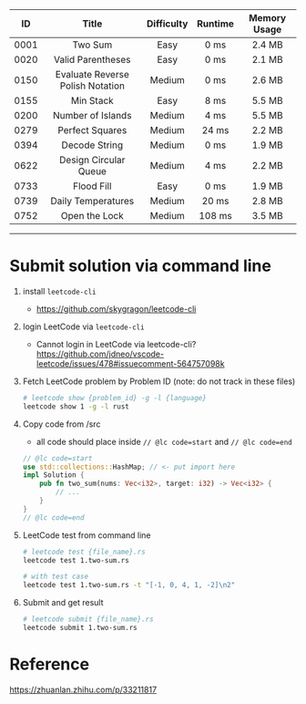 |  ID  |              Title               | Difficulty | Runtime | Memory Usage |
| :--: | :------------------------------: | :--------: | :-----: | :----------: |
| 0001 |             Two Sum              |    Easy    |  0 ms   |    2.4 MB    |
| 0020 |        Valid Parentheses         |    Easy    |  0 ms   |    2.1 MB    |
| 0150 | Evaluate Reverse Polish Notation |   Medium   |  0 ms   |    2.6 MB    |
| 0155 |            Min Stack             |    Easy    |  8 ms   |    5.5 MB    |
| 0200 |        Number of Islands         |   Medium   |  4 ms   |    5.5 MB    |
| 0279 |         Perfect Squares          |   Medium   |  24 ms  |    2.2 MB    |
| 0394 |          Decode String           |   Medium   |  0 ms   |    1.9 MB    |
| 0622 |      Design Circular Queue       |   Medium   |  4 ms   |    2.2 MB    |
| 0733 |            Flood Fill            |    Easy    |  0 ms   |    1.9 MB    |
| 0739 |        Daily Temperatures        |   Medium   |  20 ms  |    2.8 MB    |
| 0752 |          Open the Lock           |   Medium   | 108 ms  |    3.5 MB    |

---

# Submit solution via command line

1. install `leetcode-cli`
   - https://github.com/skygragon/leetcode-cli
1. login LeetCode via `leetcode-cli`
   - Cannot login in LeetCode via leetcode-cli? https://github.com/jdneo/vscode-leetcode/issues/478#issuecomment-564757098k
1. Fetch LeetCode problem by Problem ID (note: do not track in these files)
   ```sh
   # leetcode show {problem_id} -g -l {language}
   leetcode show 1 -g -l rust
   ```
1. Copy code from /src
   - all code should place inside `// @lc code=start` and `// @lc code=end`
   ```rust
   // @lc code=start
   use std::collections::HashMap; // <- put import here
   impl Solution {
       pub fn two_sum(nums: Vec<i32>, target: i32) -> Vec<i32> {
           // ...
       }
   }
   // @lc code=end
   ```
1. LeetCode test from command line

   ```sh
   # leetcode test {file_name}.rs
   leetcode test 1.two-sum.rs

   # with test case
   leetcode test 1.two-sum.rs -t "[-1, 0, 4, 1, -2]\n2"
   ```

1. Submit and get result
   ```sh
   # leetcode submit {file_name}.rs
   leetcode submit 1.two-sum.rs
   ```

# Reference

https://zhuanlan.zhihu.com/p/33211817

